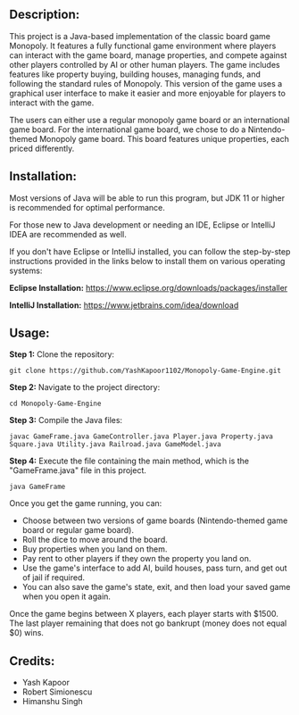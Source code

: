 Description:
------------
This project is a Java-based implementation of the classic board game Monopoly. It features a fully 
functional game environment where players can interact with the game board, manage properties, and
compete against other players controlled by AI or other human players. The game includes features
like property buying, building houses, managing funds, and following the standard rules of Monopoly.
This version of the game uses a graphical user interface to make it easier and more enjoyable 
for players to interact with the game. 

The users can either use a regular monopoly game board or an international game board. 
For the international game board, we chose to do a Nintendo-themed Monopoly game board. 
This board features unique properties, each priced differently. 

Installation:
-------------
Most versions of Java will be able to run this program, but JDK 11 or higher is recommended 
for optimal performance.

For those new to Java development or needing an IDE, Eclipse or IntelliJ IDEA are
recommended as well.

If you don't have Eclipse or IntelliJ installed, you can follow the step-by-step instructions
provided in the links below to install them on various operating systems:

**Eclipse Installation:**
https://www.eclipse.org/downloads/packages/installer

**IntelliJ Installation:**
https://www.jetbrains.com/idea/download

Usage:
------
**Step 1:** Clone the repository:
```
git clone https://github.com/YashKapoor1102/Monopoly-Game-Engine.git
```
**Step 2:** Navigate to the project directory:
```
cd Monopoly-Game-Engine
```
**Step 3:** Compile the Java files:
```
javac GameFrame.java GameController.java Player.java Property.java Square.java Utility.java Railroad.java GameModel.java
```
**Step 4:** Execute the file containing the main method, which is the "GameFrame.java" file
in this project. 
```
java GameFrame
```

Once you get the game running, you can:
- Choose between two versions of game boards (Nintendo-themed game board or regular game board).
- Roll the dice to move around the board.
- Buy properties when you land on them.
- Pay rent to other players if they own the property you land on.
- Use the game's interface to add AI, build houses, pass turn, and get out of jail if required.
- You can also save the game's state, exit, and then load your saved game when you open it again.

Once the game begins between X players, each player starts with $1500. The last player remaining
that does not go bankrupt (money does not equal $0) wins.

Credits:
--------
- Yash Kapoor  
- Robert Simionescu  
- Himanshu Singh

